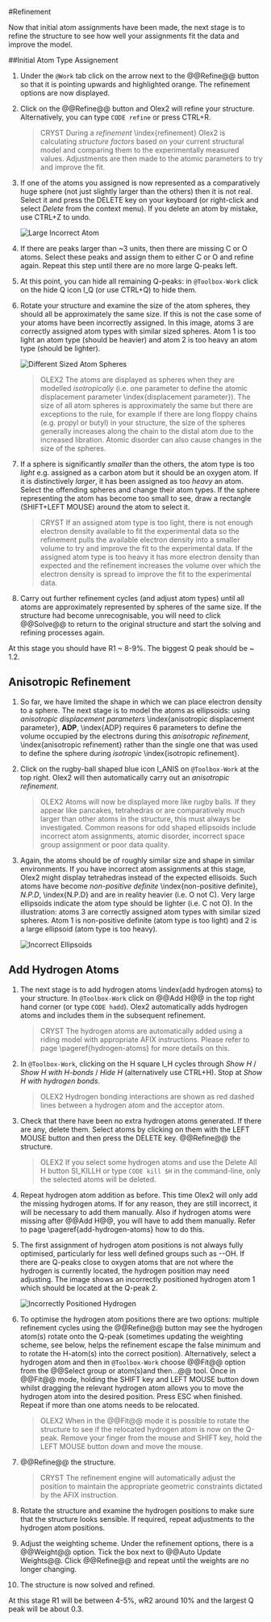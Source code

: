 #Refinement

Now that initial atom assignments have been made, the next stage is to refine the structure to see how well your assignments fit the data and improve the model.

##Initial Atom Type Assignement

1.	Under the `@Work` tab click on the arrow next to the @@Refine@@ button so that it is pointing upwards and highlighted orange. The refinement options are now displayed. 
2.	Click on the @@Refine@@ button and Olex2 will refine your structure. Alternatively, you can type `CODE refine` or press CTRL+R.

	>CRYST During a *refinement* \index{refinement} Olex2 is calculating *structure factors* based on your current structural model and comparing them to the experimentally measured values. Adjustments are then made to the atomic parameters to try and improve the fit.

3.	If one of the atoms you assigned is now represented as a comparatively huge sphere (not just slightly larger than the others) then it is not real. Select it and press the DELETE key on your keyboard (or right-click and select *Delete* from the context menu). If you delete an atom by mistake, use CTRL+Z to undo.

	![Large Incorrect Atom](/images/large_incorrect_atom.png)

4.	If there are peaks larger than ~3 units, then there are missing C or O atoms. Select these peaks and assign them to either C or O and refine again. Repeat this step until there are no more large Q-peaks left. 
5.	At this point, you can hide all remaining Q-peaks: in `@Toolbox-Work` click on the hide Q icon I_Q (or use CTRL+Q) to hide them.

6.	Rotate your structure and examine the size of the atom spheres, they should all be approximately the same size. If this is not the case some of your atoms have been incorrectly assigned. In this image, atoms 3 are correctly assigned atom types with similar sized spheres. Atom 1 is too light an atom type (should be heavier) and atom 2 is too heavy an atom type (should be lighter).

	![Different Sized Atom Spheres](/images/different_sized_atom_spheres.png)

	>OLEX2 The atoms are displayed as spheres when they are modelled *isotropically* (i.e. one parameter to define the atomic displacement parameter \index{displacement parameter}). The size of all atom spheres is approximately the same but there are exceptions to the rule, for example if there are long floppy chains (e.g. propyl or butyl) in your structure, the size of the spheres generally increases along the chain to the distal atom due to the increased libration. Atomic disorder can also cause changes in the size of the spheres.

7.	If a sphere is significantly *smaller* than the others, the atom type is too *light* e.g. assigned as a carbon atom but it should be an oxygen atom. If it is distinctively *larger*, it has been assigned as too *heavy* an atom. Select the offending spheres and change their atom types. If the sphere representing the atom has become too small to see, draw a rectangle (SHIFT+LEFT MOUSE) around the atom to select it. 

	>CRYST If an assigned atom type is too light, there is not enough electron density available to fit the experimental data so the refinement pulls the available electron density into a smaller volume to try and improve the fit to the experimental data. If the assigned atom type is too heavy it has more electron density than expected and the refinement increases the volume over which the electron density is spread to improve the fit to the experimental data.

8.	Carry out further refinement cycles (and adjust atom types) until all atoms are approximately represented by spheres of the same size. If the structure had become unrecognisable, you will need to click @@Solve@@ to return to the original structure and start the solving and refining processes again.

At this stage you should have R1 ~ 8-9%. The biggest Q peak should be ~ 1.2. 

## Anisotropic Refinement

1.	So far, we have limited the shape in which we can place electron density to a sphere. The next stage is to model the atoms as ellipsoids: using *anisotropic displacement parameters* \index{anisotropic displacement parameter}, **ADP**, \index{ADP} requires 6 parameters to define the volume occupied by the electrons during this *anisotropic refinement*, \index{anisotropic refinement} rather than the single one that was used to define the sphere during *isotropic* \index{isotropic refinement}.
2.	Click on the rugby-ball shaped blue icon I_ANIS on `@Toolbox-Work` at the top right. Olex2 will then automatically carry out an *anisotropic refinement*.

	>OLEX2 Atoms will now be displayed more like rugby balls. If they appear like pancakes, tetrahedras or are comparatively much larger than other atoms in the structure, this must always be investigated. Common reasons for odd shaped ellipsoids include incorrect atom assignments, atomic disorder, incorrect space group assignment or poor data quality.

3.	Again, the atoms should be of roughly similar size and shape in similar environments. If you have incorrect atom assignments at this stage, Olex2 might display tetrahedras instead of the expected ellisoids. Such atoms have become *non-positive definite* \index{non-positive definite}, *N.P.D*, \index{N.P.D} and are in reality heavier (i.e. O not C). Very large ellipsoids indicate the atom type should be lighter (i.e. C not O). In the illustration: atoms 3 are correctly assigned atom types with similar sized spheres. Atom 1 is non-positive definite (atom type is too light) and 2 is a large ellipsoid (atom type is too heavy).

	![Incorrect Ellipsoids](/images/incorrect_ellipsoids.png)

## Add Hydrogen Atoms

1.	The next stage is to add hydrogen atoms \index{add hydrogen atoms} to your structure. In `@Toolbox-Work` click on @@Add H@@ in the top right hand corner (or type `CODE hadd`). Olex2 automatically adds hydrogen atoms and includes them in the subsequent refinement.

	>CRYST The hydrogen atoms are automatically added using a riding model with appropriate AFIX instructions. Please refer to page \pageref{hydrogen-atoms} for more details on this.

2.	In `@Toolbox-Work`, clicking on the H square I_H cycles through *Show H* / *Show H with H-bonds* / *Hide H* (alternatively use CTRL+H). Stop at *Show H with hydrogen bonds*.

	>OLEX2 Hydrogen bonding interactions are shown as red dashed lines between a hydrogen atom and the acceptor atom. 

3.	Check that there have been no extra hydrogen atoms generated. If there are any, delete them. Select atoms by clicking on them with the LEFT MOUSE button and then press the DELETE key. @@Refine@@ the structure.
	
	>OLEX2 If you select some hydrogen atoms and use the Delete All H button SI_KILLH or type `CODE kill $H` in the command-line, only the selected atoms will be deleted. 

4.	Repeat hydrogen atom addition as before. This time Olex2 will only add the missing hydrogen atoms. If for any reason, they are still incorrect, it will be necessary to add them manually. Also if hydrogen atoms were missing after @@Add H@@, you will have to add them manually. Refer to page \pageref{add-hydrogen-atoms} how to do this. 
5.	The first assignment of hydrogen atom positions is not always fully optimised, particularly for less well defined groups such as --OH. If there are Q-peaks close to oxygen atoms that are not where the hydrogen is currently located, the hydrogen position may need adjusting. The image shows an incorrectly positioned hydrogen atom 1 which should be located at the Q-peak 2.

	![Incorrectly Positioned Hydrogen](/images/Incorrectly_positioned_hydrogen.png)

6.	To optimise the hydrogen atom positions there are two options: multiple refinement cycles using the @@Refine@@ button may see the hydrogen atom(s) rotate onto the Q-peak (sometimes updating the weighting scheme, see below, helps the refinement escape the false minimum and to rotate the H-atom(s) into the correct position). Alternatively, select a hydrogen atom and then in `@Toolbox-Work` choose @@Fit@@ option from the @@Select group or atom(s)and then...@@ tool. Once in @@Fit@@ mode, holding the SHIFT key and LEFT MOUSE button down whilst dragging the relevant hydrogen atom allows you to move the hydrogen atom into the desired position. Press ESC when finished. Repeat if more than one atoms needs to be relocated.

	>OLEX2 When in the @@Fit@@ mode it is possible to rotate the structure to see if the relocated hydrogen atom is now on the Q-peak. Remove your finger from the mouse and SHIFT key, hold the LEFT MOUSE button down and move the mouse.

7.	@@Refine@@ the structure.

	>CRYST The refinement engine will automatically adjust the position to maintain the appropriate geometric constraints dictated by the AFIX instruction.

8.	Rotate the structure and examine the hydrogen positions to make sure that the structure looks sensible. If required, repeat adjustments to the hydrogen atom positions. 
9.	Adjust the weighting scheme. Under the refinement options, there is a @@Weight@@ option. Tick the box next to @@Auto Update Weights@@. Click @@Refine@@ and repeat until the weights are no longer changing.
10.	The structure is now solved and refined.

At this stage R1 will be between 4-5%, wR2 around 10% and the largest Q peak will be about 0.3.
